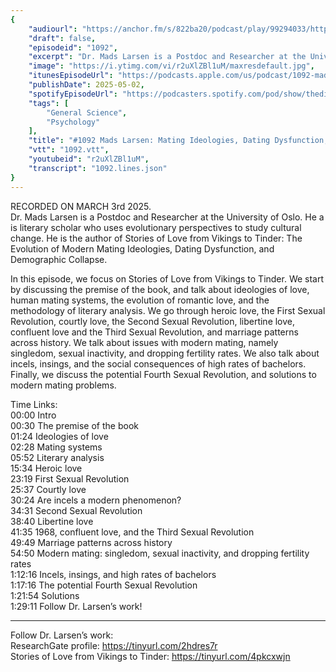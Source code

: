 ```yaml
---
{
	"audiourl": "https://anchor.fm/s/822ba20/podcast/play/99294033/https%3A%2F%2Fd3ctxlq1ktw2nl.cloudfront.net%2Fstaging%2F2025-2-3%2Fca65c00c-310d-d800-0308-572854602fa1.m4a",
	"draft": false,
	"episodeid": "1092",
	"excerpt": "Dr. Mads Larsen is a Postdoc and Researcher at the University of Oslo. He a is literary scholar who uses evolutionary perspectives to study cultural change. He is the author of Stories of Love from Vikings to Tinder: The Evolution of Modern Mating Ideologies, Dating Dysfunction, and Demographic Collapse.",
	"image": "https://i.ytimg.com/vi/r2uXlZBl1uM/maxresdefault.jpg",
	"itunesEpisodeUrl": "https://podcasts.apple.com/us/podcast/1092-mads-larsen-mating-ideologies-dating-dysfunction/id1451347236?i=1000705876468&uo=4",
	"publishDate": 2025-05-02,
	"spotifyEpisodeUrl": "https://podcasters.spotify.com/pod/show/thedissenter/episodes/1092-Mads-Larsen-Mating-Ideologies--Dating-Dysfunction--and-Demographic-Collapse-e2vknch",
	"tags": [
		"General Science",
		"Psychology"
	],
	"title": "#1092 Mads Larsen: Mating Ideologies, Dating Dysfunction, and Demographic Collapse",
	"vtt": "1092.vtt",
	"youtubeid": "r2uXlZBl1uM",
	"transcript": "1092.lines.json"
}
---
```

RECORDED ON MARCH 3rd 2025.  
Dr. Mads Larsen is a Postdoc and Researcher at the University of Oslo. He a is literary scholar who uses evolutionary perspectives to study cultural change. He is the author of Stories of Love from Vikings to Tinder: The Evolution of Modern Mating Ideologies, Dating Dysfunction, and Demographic Collapse.

In this episode, we focus on Stories of Love from Vikings to Tinder. We start by discussing the premise of the book, and talk about ideologies of love, human mating systems, the evolution of romantic love, and the methodology of literary analysis. We go through heroic love, the First Sexual Revolution, courtly love, the Second Sexual Revolution, libertine love, confluent love and the Third Sexual Revolution, and marriage patterns across history. We talk about issues with modern mating, namely singledom, sexual inactivity, and dropping fertility rates. We also talk about incels, insings, and the social consequences of high rates of bachelors. Finally, we discuss the potential Fourth Sexual Revolution, and solutions to modern mating problems.

Time Links:  
<time>00:00</time> Intro  
<time>00:30</time> The premise of the book  
<time>01:24</time> Ideologies of love  
<time>02:28</time> Mating systems  
<time>05:52</time> Literary analysis  
<time>15:34</time> Heroic love  
<time>23:19</time> First Sexual Revolution  
<time>25:37</time> Courtly love  
<time>30:24</time> Are incels a modern phenomenon?  
<time>34:31</time> Second Sexual Revolution  
<time>38:40</time> Libertine love  
<time>41:35</time> 1968, confluent love, and the Third Sexual Revolution  
<time>49:49</time> Marriage patterns across history  
<time>54:50</time> Modern mating: singledom, sexual inactivity, and dropping fertility rates  
<time>1:12:16</time> Incels, insings, and high rates of bachelors  
<time>1:17:16</time> The potential Fourth Sexual Revolution  
<time>1:21:54</time> Solutions  
<time>1:29:11</time> Follow Dr. Larsen’s work!

---

Follow Dr. Larsen’s work:  
ResearchGate profile: https://tinyurl.com/2hdres7r  
Stories of Love from Vikings to Tinder: https://tinyurl.com/4pkcxwjn
